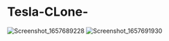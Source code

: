 # Tesla-CLone-
![Screenshot_1657689228](https://user-images.githubusercontent.com/55829535/179152080-94fecd39-5387-4cd4-a85d-96f64139c278.png)
![Screenshot_1657691930](https://user-images.githubusercontent.com/55829535/179152130-30d199d3-4ed5-4eca-859c-a68b948f27c1.png)
